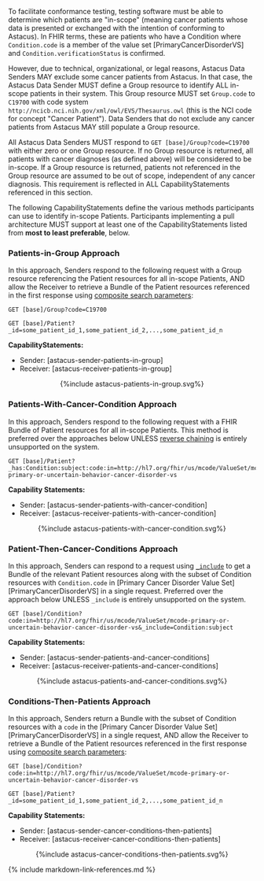 To facilitate conformance testing, testing software must be able to determine which patients are "in-scope" (meaning cancer patients whose data is presented or exchanged with the intention of conforming to Astacus). In FHIR terms, these are patients who have a Condition where `Condition.code` is a member of the value set [PrimaryCancerDisorderVS] and `Condition.verificationStatus` is confirmed.

However, due to technical, organizational, or legal reasons, Astacus Data Senders MAY exclude some cancer patients from Astacus. In that case, the Astacus Data Sender MUST define a Group resource to identify ALL in-scope patients in their system. This Group resource MUST set `Group.code` to `C19700` with code system `http://ncicb.nci.nih.gov/xml/owl/EVS/Thesaurus.owl` (this is the NCI code for concept "Cancer Patient"). Data Senders that do not exclude any cancer patients from Astacus MAY still populate a Group resource.

All Astacus Data Senders MUST respond to `GET [base]/Group?code=C19700` with either zero or one Group resource. If no Group resource is returned, all patients with cancer diagnoses (as defined above) will be considered to be in-scope. If a Group resource is returned, patients not referenced in the Group resource are assumed to be out of scope, independent of any cancer diagnosis. This requirement is reflected in ALL CapabilityStatements referenced in this section.

The following CapabilityStatements define the various methods participants can use to identify in-scope Patients. Participants implementing a pull architecture MUST support at least one of the CapabilityStatements listed from **most to least preferable**, below.

### Patients-in-Group Approach

In this approach, Senders respond to the following request with a Group resource referencing the Patient resources for all in-scope Patients, AND allow the Receiver to retrieve a Bundle of the Patient resources referenced in the first response using [composite search parameters](https://www.hl7.org/fhir/search.html#combining):

    GET [base]/Group?code=C19700

    GET [base]/Patient?_id=some_patient_id_1,some_patient_id_2,...,some_patient_id_n

**CapabilityStatements:**
* Sender: [astacus-sender-patients-in-group]
* Receiver: [astacus-receiver-patients-in-group]

<!-- If the image below is not wrapped in a div tag, the publisher tries to wrap text around the image, which is not desired. -->
<div style="text-align: center;">{%include astacus-patients-in-group.svg%}</div>


### Patients-With-Cancer-Condition Approach

In this approach, Senders respond to the following request with a FHIR Bundle of Patient resources for all in-scope Patients. This method is preferred over the approaches below UNLESS [reverse chaining](https://www.hl7.org/fhir/search.html#has) is entirely unsupported on the system.

    GET [base]/Patient?_has:Condition:subject:code:in=http://hl7.org/fhir/us/mcode/ValueSet/mcode-primary-or-uncertain-behavior-cancer-disorder-vs

**Capability Statements:**

* Sender: [astacus-sender-patients-with-cancer-condition]
* Receiver: [astacus-receiver-patients-with-cancer-condition]

<!-- If the image below is not wrapped in a div tag, the publisher tries to wrap text around the image, which is not desired. -->
<div style="text-align: center;">{%include astacus-patients-with-cancer-condition.svg%}</div>


### Patient-Then-Cancer-Conditions Approach

In this approach, Senders can respond to a request using [`_include`](https://www.hl7.org/fhir/search.html#revinclude) to get a Bundle of the relevant Patient resources along with the subset of Condition resources with `Condition.code` in [Primary Cancer Disorder Value Set][PrimaryCancerDisorderVS] in a single request. Preferred over the approach below UNLESS `_include` is entirely unsupported on the system.

    GET [base]/Condition?code:in=http://hl7.org/fhir/us/mcode/ValueSet/mcode-primary-or-uncertain-behavior-cancer-disorder-vs&_include=Condition:subject


**Capability Statements:**

* Sender: [astacus-sender-patients-and-cancer-conditions]
* Receiver: [astacus-receiver-patients-and-cancer-conditions]

<!-- If the image below is not wrapped in a div tag, the publisher tries to wrap text around the image, which is not desired. -->
<div style="text-align: center;">{%include astacus-patients-and-cancer-conditions.svg%}</div>


### Conditions-Then-Patients Approach

In this approach, Senders return a Bundle with the subset of Condition resources with a `code` in the [Primary Cancer Disorder Value Set][PrimaryCancerDisorderVS] in a single request, AND allow the Receiver to retrieve a Bundle of the Patient resources referenced in the first response using [composite search parameters](https://www.hl7.org/fhir/search.html#combining):

    GET [base]/Condition?code:in=http://hl7.org/fhir/us/mcode/ValueSet/mcode-primary-or-uncertain-behavior-cancer-disorder-vs

    GET [base]/Patient?_id=some_patient_id_1,some_patient_id_2,...,some_patient_id_n

**Capability Statements:**

* Sender: [astacus-sender-cancer-conditions-then-patients]
* Receiver: [astacus-receiver-cancer-conditions-then-patients]

<!-- If the image below is not wrapped in a div tag, the publisher tries to wrap text around the image, which is not desired. -->
<div style="text-align: center;">{%include astacus-cancer-conditions-then-patients.svg%}</div>


{% include markdown-link-references.md %}